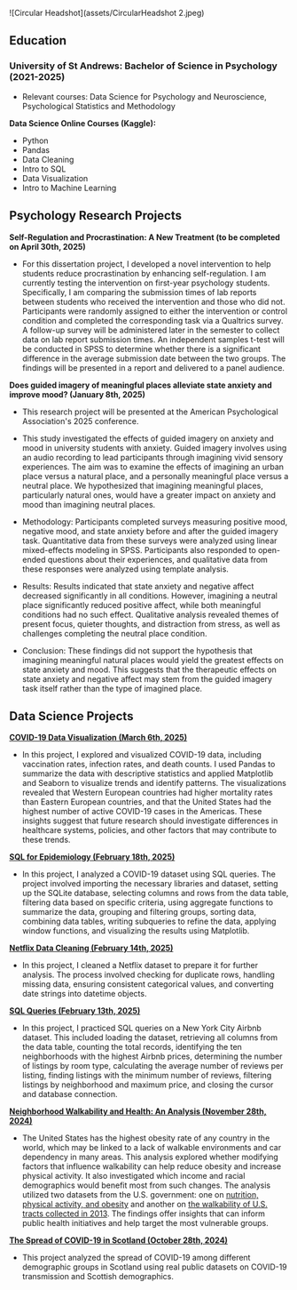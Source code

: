 ![Circular Headshot](assets/CircularHeadshot 2.jpeg)

## Education 

### University of St Andrews: Bachelor of Science in Psychology (2021-2025)

* Relevant courses: Data Science for Psychology and Neuroscience, Psychological Statistics and Methodology

**Data Science Online Courses (Kaggle):** 

* Python
* Pandas
* Data Cleaning
* Intro to SQL
* Data Visualization
* Intro to Machine Learning

## Psychology Research Projects 

**Self-Regulation and Procrastination: A New Treatment (to be completed on April 30th, 2025)**

* For this dissertation project, I developed a novel intervention to help students reduce procrastination by enhancing self-regulation. I am currently testing the intervention on first-year psychology students. Specifically, I am comparing the submission times of lab reports between students who received the intervention and those who did not. Participants were randomly assigned to either the intervention or control condition and completed the corresponding task via a Qualtrics survey. A follow-up survey will be administered later in the semester to collect data on lab report submission times. An independent samples t-test will be conducted in SPSS to determine whether there is a significant difference in the average submission date between the two groups. The findings will be presented in a report and delivered to a panel audience.

**Does guided imagery of meaningful places alleviate state anxiety and improve mood? (January 8th, 2025)**  

* This research project will be presented at the American Psychological Association's 2025 conference. 

* This study investigated the effects of guided imagery on anxiety and mood in university students with anxiety. Guided imagery involves using an audio recording to lead participants through imagining vivid sensory experiences. The aim was to examine the effects of imagining an urban place versus a natural place, and a personally meaningful place versus a neutral place. We hypothesized that imagining meaningful places, particularly natural ones, would have a greater impact on anxiety and mood than imagining neutral places.

* Methodology: Participants completed surveys measuring positive mood, negative mood, and state anxiety before and after the guided imagery task. Quantitative data from these surveys were analyzed using linear mixed-effects modeling in SPSS. Participants also responded to open-ended questions about their experiences, and qualitative data from these responses were analyzed using template analysis.

* Results: Results indicated that state anxiety and negative affect decreased significantly in all conditions. However, imagining a neutral place significantly reduced positive affect, while both meaningful conditions had no such effect. Qualitative analysis revealed themes of present focus, quieter thoughts, and distraction from stress, as well as challenges completing the neutral place condition.

* Conclusion: These findings did not support the hypothesis that imagining meaningful natural places would yield the greatest effects on state anxiety and mood. This suggests that the therapeutic effects on state anxiety and negative affect may stem from the guided imagery task itself rather than the type of imagined place.

## Data Science Projects 

[**COVID-19 Data Visualization (March 6th, 2025)**](https://colab.research.google.com/drive/1iCFzlUV6_f3x_OPRluk7g0FTgm5R7HgL?usp=sharing)  

* In this project, I explored and visualized COVID-19 data, including vaccination rates, infection rates, and death counts. I used Pandas to summarize the data with descriptive statistics and applied Matplotlib and Seaborn to visualize trends and identify patterns. The visualizations revealed that Western European countries had higher mortality rates than Eastern European countries, and that the United States had the highest number of active COVID-19 cases in the Americas. These insights suggest that future research should investigate differences in healthcare systems, policies, and other factors that may contribute to these trends.

[**SQL for Epidemiology (February 18th, 2025)**](https://colab.research.google.com/drive/1Yvm1C0Kf2UpUrJtIVUjgzXXAHHItxsnB?usp=sharing)

* In this project, I analyzed a COVID-19 dataset using SQL queries. The project involved importing the necessary libraries and dataset, setting up the SQLite database, selecting columns and rows from the data table, filtering data based on specific criteria, using aggregate functions to summarize the data, grouping and filtering groups, sorting data, combining data tables, writing subqueries to refine the data, applying window functions, and visualizing the results using Matplotlib.

[**Netflix Data Cleaning (February 14th, 2025)**](https://colab.research.google.com/drive/139d9Wz4gKFJGWEk9LVYPu-VnOEwkTTEb?usp=sharing) 

* In this project, I cleaned a Netflix dataset to prepare it for further analysis. The process involved checking for duplicate rows, handling missing data, ensuring consistent categorical values, and converting date strings into datetime objects. 

[**SQL Queries (February 13th, 2025)**](https://colab.research.google.com/drive/14V-zfb2khPWpBXZJdGvhL_MmF0uTtUNo?usp=sharing)  

* In this project, I practiced SQL queries on a New York City Airbnb dataset. This included loading the dataset, retrieving all columns from the data table, counting the total records, identifying the ten neighborhoods with the highest Airbnb prices, determining the number of listings by room type, calculating the average number of reviews per listing, finding listings with the minimum number of reviews, filtering listings by neighborhood and maximum price, and closing the cursor and database connection. 

[**Neighborhood Walkability and Health: An Analysis (November 28th, 2024)**](https://github.com/ashgold1027/Neighborhood-Walkability-and-Health-An-Analysis/blob/main/Health_Walkability_Project.ipynb)

* The United States has the highest obesity rate of any country in the world, which may be linked to a lack of walkable environments and car dependency in many areas. This analysis explored whether modifying factors that influence walkability can help reduce obesity and increase physical activity. It also investigated which income and racial demographics would benefit most from such changes. The analysis utilized two datasets from the U.S. government: one on [nutrition, physical activity, and obesity](https://catalog.data.gov/dataset/nutrition-physical-activity-and-obesity-behavioral-risk-factor-surveillance-system) and another on [the walkability of U.S. tracts collected in 2013](https://gis.cancer.gov/research/files.html). The findings offer insights that can inform public health initiatives and help target the most vulnerable groups.

[**The Spread of COVID-19 in Scotland (October 28th, 2024)**](https://github.com/ashgold1027/The-Spread-of-Covid-19-in-Scotland/blob/main/The%20Spread%20of%20Covid-19%20in%20Scotland.ipynb) 

* This project analyzed the spread of COVID-19 among different demographic groups in Scotland using real public datasets on COVID-19 transmission and Scottish demographics.




